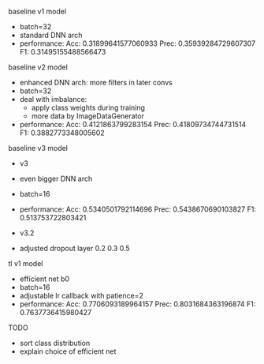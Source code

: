 baseline v1 model
- batch=32
- standard DNN arch
- performance:
    Acc:  0.31899641577060933
    Prec:  0.35939284729607307
    F1:  0.31495155488566473

baseline v2 model
- enhanced DNN arch: more filters in later convs
- batch=32
- deal with imbalance:
    - apply class weights during training
    - more data by ImageDataGenerator
- performance:
    Acc:  0.4121863799283154
    Prec:  0.41809734744731514
    F1:  0.3882773348005602


baseline v3 model
- v3
- even bigger DNN arch
- batch=16
- performance:
    Acc:  0.5340501792114696
    Prec:  0.5438670690103827
    F1:  0.513753722803421

- v3.2
- adjusted dropout layer 0.2 0.3 0.5


tl v1 model
- efficient net b0
- batch=16
- adjustable lr callback with patience=2
- performance:
    Acc:  0.7706093189964157
    Prec:  0.8031684363196874
    F1:  0.7637736415980427


TODO
- sort class distribution
- explain choice of efficient net
